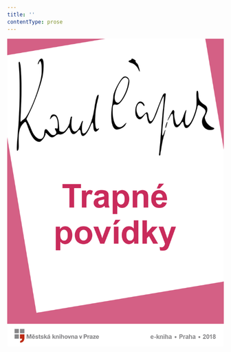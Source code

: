 ```yaml
---
title: ''
contentType: prose
---
```


<section>

![Trapné povídky](./resources/obalka.jpg)

</section>
